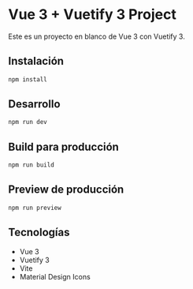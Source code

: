 # Vue 3 + Vuetify 3 Project

Este es un proyecto en blanco de Vue 3 con Vuetify 3.

## Instalación

```bash
npm install
```

## Desarrollo

```bash
npm run dev
```

## Build para producción

```bash
npm run build
```

## Preview de producción

```bash
npm run preview
```

## Tecnologías

- Vue 3
- Vuetify 3
- Vite
- Material Design Icons
